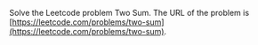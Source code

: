 Solve the Leetcode problem Two Sum.
The URL of the problem is [https://leetcode.com/problems/two-sum](https://leetcode.com/problems/two-sum).
